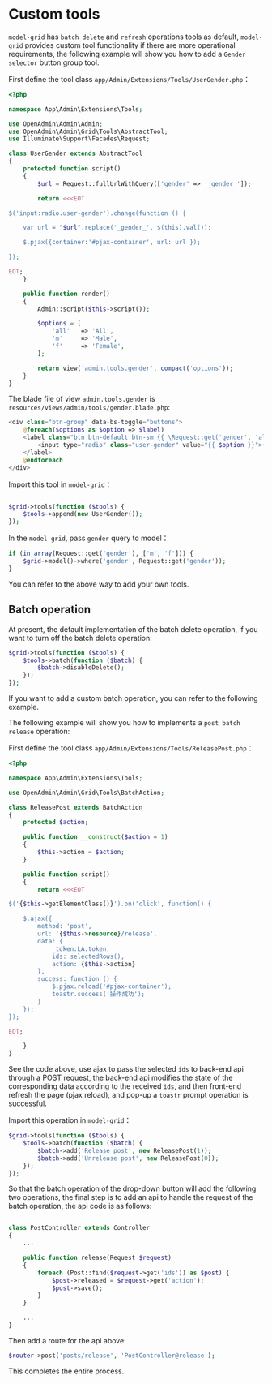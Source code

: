 # Custom tools

`model-grid` has `batch delete` and `refresh` operations tools as default, `model-grid` provides custom tool functionality if there are more operational requirements, the following example will show you how to add a `Gender selector` button group tool.

First define the tool class `app/Admin/Extensions/Tools/UserGender.php`：

```php
<?php

namespace App\Admin\Extensions\Tools;

use OpenAdmin\Admin\Admin;
use OpenAdmin\Admin\Grid\Tools\AbstractTool;
use Illuminate\Support\Facades\Request;

class UserGender extends AbstractTool
{
    protected function script()
    {
        $url = Request::fullUrlWithQuery(['gender' => '_gender_']);

        return <<<EOT

$('input:radio.user-gender').change(function () {

    var url = "$url".replace('_gender_', $(this).val());

    $.pjax({container:'#pjax-container', url: url });

});

EOT;
    }

    public function render()
    {
        Admin::script($this->script());

        $options = [
            'all'   => 'All',
            'm'     => 'Male',
            'f'     => 'Female',
        ];

        return view('admin.tools.gender', compact('options'));
    }
}

```
The blade file of view `admin.tools.gender` is `resources/views/admin/tools/gender.blade.php`:
```php
<div class="btn-group" data-bs-toggle="buttons">
    @foreach($options as $option => $label)
    <label class="btn btn-default btn-sm {{ \Request::get('gender', 'all') == $option ? 'active' : '' }}">
        <input type="radio" class="user-gender" value="{{ $option }}">{{$label}}
    </label>
    @endforeach
</div>
```

Import this tool in `model-grid`：
```php

$grid->tools(function ($tools) {
    $tools->append(new UserGender());
});

```

In the `model-grid`, pass `gender` query to model：
```php
if (in_array(Request::get('gender'), ['m', 'f'])) {
    $grid->model()->where('gender', Request::get('gender'));
}
```

You can refer to the above way to add your own tools.

## Batch operation

At present, the default implementation of the batch delete operation, if you want to turn off the batch delete operation:
```php
$grid->tools(function ($tools) {
    $tools->batch(function ($batch) {
        $batch->disableDelete();
    });
});

```

If you want to add a custom batch operation, you can refer to the following example.

The following example will show you how to implements a `post batch release` operation:

First define the tool class `app/Admin/Extensions/Tools/ReleasePost.php`：
```php
<?php

namespace App\Admin\Extensions\Tools;

use OpenAdmin\Admin\Grid\Tools\BatchAction;

class ReleasePost extends BatchAction
{
    protected $action;

    public function __construct($action = 1)
    {
        $this->action = $action;
    }

    public function script()
    {
        return <<<EOT

$('{$this->getElementClass()}').on('click', function() {

    $.ajax({
        method: 'post',
        url: '{$this->resource}/release',
        data: {
            _token:LA.token,
            ids: selectedRows(),
            action: {$this->action}
        },
        success: function () {
            $.pjax.reload('#pjax-container');
            toastr.success('操作成功');
        }
    });
});

EOT;

    }
}
```

See the code above, use ajax to pass the selected `ids` to back-end api through a POST request, the back-end api modifies the state of the corresponding data according to the received `ids`, and then front-end refresh the page (pjax reload), and pop-up a `toastr` prompt operation is successful.

Import this operation in `model-grid`：
```php
$grid->tools(function ($tools) {
    $tools->batch(function ($batch) {
        $batch->add('Release post', new ReleasePost(1));
        $batch->add('Unrelease post', new ReleasePost(0));
    });
});
```

So that the batch operation of the drop-down button will add the following two operations, the final step is to add an api to handle the request of the batch operation, the api code is as follows:
```php

class PostController extends Controller
{
    ...

    public function release(Request $request)
    {
        foreach (Post::find($request->get('ids')) as $post) {
            $post->released = $request->get('action');
            $post->save();
        }
    }

    ...
}
```

Then add a route for the api above:
```php
$router->post('posts/release', 'PostController@release');
```

This completes the entire process.